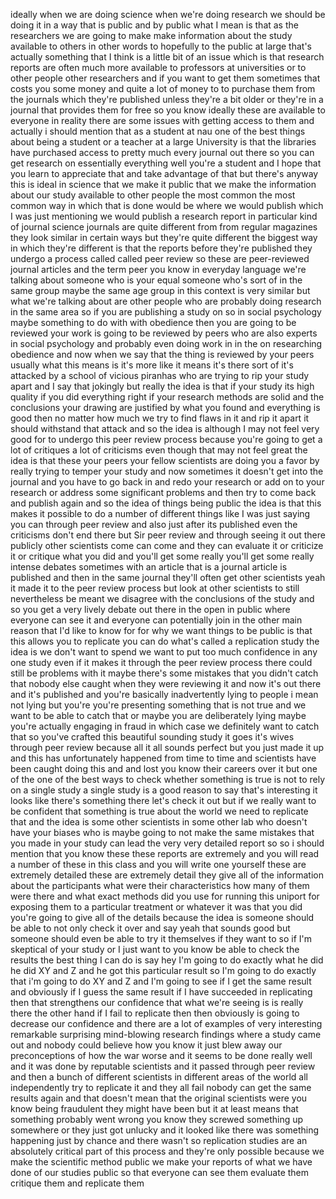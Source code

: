 ideally when we are doing science when we're doing research we should be doing it in a way that is public and by public what I mean is that as the researchers we are going to make make information about the study available to others in other words to hopefully to the public at large that's actually something that I think is a little bit of an issue which is that research reports are often much more available to professors at universities or to other people other researchers and if you want to get them sometimes that costs you some money and quite a lot of money to to purchase them from the journals which they're published unless they're a bit older or they're in a journal that provides them for free so you know ideally these are available to everyone in reality there are some issues with getting access to them and actually i should mention that as a student at nau one of the best things about being a student or a teacher at a large University is that the libraries have purchased access to pretty much every journal out there so you can get research on essentially everything well you're a student and I hope that you learn to appreciate that and take advantage of that but there's anyway this is ideal in science that we make it public that we make the information about our study available to other people the most common the most common way in which that is done would be where we would publish which I was just mentioning we would publish a research report in particular kind of journal science journals are quite different from from regular magazines they look similar in certain ways but they're quite different the biggest way in which they're different is that the reports before they're published they undergo a process called called peer review so these are peer-reviewed journal articles and the term peer you know in everyday language we're talking about someone who is your equal someone who's sort of in the same group maybe the same age group in this context is very similar but what we're talking about are other people who are probably doing research in the same area so if you are publishing a study on so in social psychology maybe something to do with with obedience then you are going to be reviewed your work is going to be reviewed by peers who are also experts in social psychology and probably even doing work in in the on researching obedience and now when we say that the thing is reviewed by your peers usually what this means is it's more like it means it's there sort of it's attacked by a school of vicious piranhas who are trying to rip your study apart and I say that jokingly but really the idea is that if your study its high quality if you did everything right if your research methods are solid and the conclusions your drawing are justified by what you found and everything is good then no matter how much we try to find flaws in it and rip it apart it should withstand that attack and so the idea is although I may not feel very good for to undergo this peer review process because you're going to get a lot of critiques a lot of criticisms even though that may not feel great the idea is that these your peers your fellow scientists are doing you a favor by really trying to temper your study and now sometimes it doesn't get into the journal and you have to go back in and redo your research or add on to your research or address some significant problems and then try to come back and publish again and so the idea of things being public the idea is that this makes it possible to do a number of different things like I was just saying you can through peer review and also just after its published even the criticisms don't end there but Sir peer review and through seeing it out there publicly other scientists come can come and they can evaluate it or criticize it or critique what you did and you'll get some really you'll get some really intense debates sometimes with an article that is a journal article is published and then in the same journal they'll often get other scientists yeah it made it to the peer review process but look at other scientists to still nevertheless be meant we disagree with the conclusions of the study and so you get a very lively debate out there in the open in public where everyone can see it and everyone can potentially join in the other main reason that I'd like to know for for why we want things to be public is that this allows you to replicate you can do what's called a replication study the idea is we don't want to spend we want to put too much confidence in any one study even if it makes it through the peer review process there could still be problems with it maybe there's some mistakes that you didn't catch that nobody else caught when they were reviewing it and now it's out there and it's published and you're basically inadvertently lying to people i mean not lying but you're you're presenting something that is not true and we want to be able to catch that or maybe you are deliberately lying maybe you're actually engaging in fraud in which case we definitely want to catch that so you've crafted this beautiful sounding study it goes it's wives through peer review because all it all sounds perfect but you just made it up and this has unfortunately happened from time to time and scientists have been caught doing this and and lost you know their careers over it but one of the one of the best ways to check whether something is true is not to rely on a single study a single study is a good reason to say that's interesting it looks like there's something there let's check it out but if we really want to be confident that something is true about the world we need to replicate that and the idea is some other scientists in some other lab who doesn't have your biases who is maybe going to not make the same mistakes that you made in your study can lead the very very detailed report so so i should mention that you know these these reports are extremely and you will read a number of these in this class and you will write one yourself these are extremely detailed these are extremely detail they give all of the information about the participants what were their characteristics how many of them were there and what exact methods did you use for running this uniport for exposing them to a particular treatment or whatever it was that you did you're going to give all of the details because the idea is someone should be able to not only check it over and say yeah that sounds good but someone should even be able to try it themselves if they want to so if I'm skeptical of your study or I just want to you know be able to check the results the best thing I can do is say hey I'm going to do exactly what he did he did XY and Z and he got this particular result so I'm going to do exactly that i'm going to do XY and Z and I'm going to see if I get the same result and obviously if I guess the same result if I have succeeded in replicating then that strengthens our confidence that what we're seeing is is really there the other hand if I fail to replicate then then obviously is going to decrease our confidence and there are a lot of examples of very interesting remarkable surprising mind-blowing research findings where a study came out and nobody could believe how you know it just blew away our preconceptions of how the war worse and it seems to be done really well and it was done by reputable scientists and it passed through peer review and then a bunch of different scientists in different areas of the world all independently try to replicate it and they all fail nobody can get the same results again and that doesn't mean that the original scientists were you know being fraudulent they might have been but it at least means that something probably went wrong you know they screwed something up somewhere or they just got unlucky and it looked like there was something happening just by chance and there wasn't so replication studies are an absolutely critical part of this process and they're only possible because we make the scientific method public we make your reports of what we have done of our studies public so that everyone can see them evaluate them critique them and replicate them